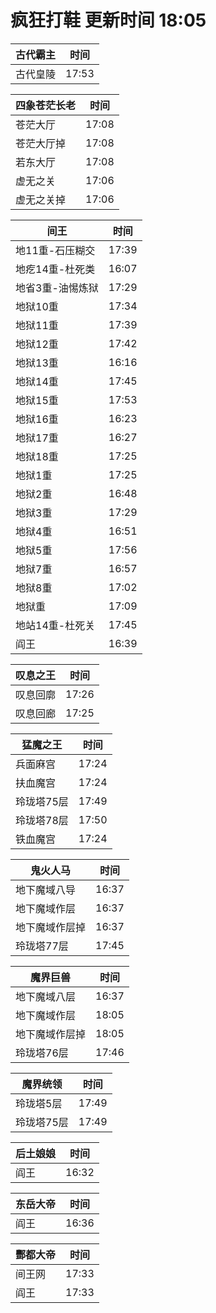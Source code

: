 # 疯狂打鞋 更新时间 18:05

| 古代霸主   | 时间    |
|--------|-------|
| 古代皇陵 | 17:53 |

| 四象苍茫长老   | 时间    |
|--------|-------|
| 苍茫大厅 | 17:08 |
| 苍茫大厅掉 | 17:08 |
| 若东大厅 | 17:08 |
| 虚无之关 | 17:06 |
| 虚无之关掉 | 17:06 |

| 间王   | 时间    |
|--------|-------|
| 地11重-石压糊交 | 17:39 |
| 地疙14重-杜死类 | 16:07 |
| 地省3重-油惕炼狱 | 17:29 |
| 地狱10重 | 17:34 |
| 地狱11重 | 17:39 |
| 地狱12重 | 17:42 |
| 地狱13重 | 16:16 |
| 地狱14重 | 17:45 |
| 地狱15重 | 17:53 |
| 地狱16重 | 16:23 |
| 地狱17重 | 16:27 |
| 地狱18重 | 17:25 |
| 地狱1重 | 17:25 |
| 地狱2重 | 16:48 |
| 地狱3重 | 17:29 |
| 地狱4重 | 16:51 |
| 地狱5重 | 17:56 |
| 地狱7重 | 16:57 |
| 地狱8重 | 17:02 |
| 地狱重 | 17:09 |
| 地站14重-杜死关 | 17:45 |
| 阎王 | 16:39 |

| 叹息之王   | 时间    |
|--------|-------|
| 叹息回廓 | 17:26 |
| 叹息回廊 | 17:25 |

| 猛魔之王   | 时间    |
|--------|-------|
| 兵面麻宫 | 17:24 |
| 扶血魔宫 | 17:24 |
| 玲珑塔75层 | 17:49 |
| 玲珑塔78层 | 17:50 |
| 铁血魔宫 | 17:24 |

| 鬼火人马   | 时间    |
|--------|-------|
| 地下魔域八导 | 16:37 |
| 地下魔域作层 | 16:37 |
| 地下魔域作层掉 | 16:37 |
| 玲珑塔77层 | 17:45 |

| 魔界巨兽   | 时间    |
|--------|-------|
| 地下魔域八层 | 16:37 |
| 地下魔域作层 | 18:05 |
| 地下魔域作层掉 | 18:05 |
| 玲珑塔76层 | 17:46 |

| 魔界统领   | 时间    |
|--------|-------|
| 玲珑塔5层 | 17:49 |
| 玲珑塔75层 | 17:49 |

| 后土娘娘   | 时间    |
|--------|-------|
| 阎王 | 16:32 |

| 东岳大帝   | 时间    |
|--------|-------|
| 阎王 | 16:36 |

| 酆都大帝   | 时间    |
|--------|-------|
| 间王网 | 17:33 |
| 阎王 | 17:33 |